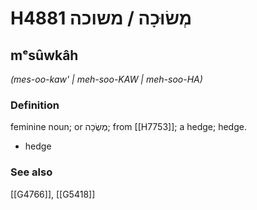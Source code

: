 # H4881 מְשׂוּכָה / משוכה

## mᵉsûwkâh

_(mes-oo-kaw' | meh-soo-KAW | meh-soo-HA)_

### Definition

feminine noun; or מְשֻׂכָה; from [[H7753]]; a hedge; hedge.

- hedge
### See also

[[G4766]], [[G5418]]

